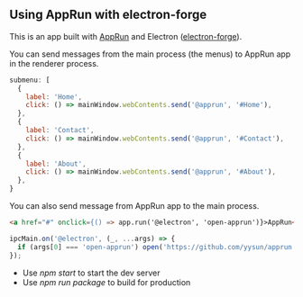 ## Using AppRun with electron-forge

This is an app built with [AppRun](https://github.com/yysun/apprun) and Electron ([electron-forge](https://github.com/electron-userland/electron-forge)).

You can send messages from the main process (the menus) to AppRun app in the renderer process.

```javascript
submenu: [
  {
    label: 'Home',
    click: () => mainWindow.webContents.send('@apprun', '#Home'),
  },
  {
    label: 'Contact',
    click: () => mainWindow.webContents.send('@apprun', '#Contact'),
  },
  {
    label: 'About',
    click: () => mainWindow.webContents.send('@apprun', '#About'),
  },
}
```


You can also send message from AppRun app to the main process.


```html
<a href="#" onclick={() => app.run('@electron', 'open-apprun')}>AppRun</a>
```
```javascript
ipcMain.on('@electron', (_, ...args) => {
  if (args[0] === 'open-apprun') open('https://github.com/yysun/apprun');
});

```




* Use _npm start_ to start the dev server
* Use _npm run package_ to build for production
